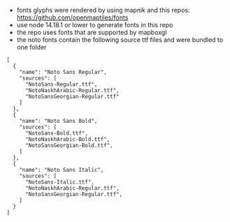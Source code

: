 - fonts glyphs were rendered by using mapnik and this repos: https://github.com/openmaptiles/fonts
- use node 14.18.1 or lower to generate fonts in this repo
- the repo uses fonts that are supported by mapboxgl
- the noto fonts contain the following source ttf files and were bundled to one folder

```
[
  {
    "name": "Noto Sans Regular",
    "sources": [
      "NotoSans-Regular.ttf",
      "NotoNaskhArabic-Regular.ttf",
      "NotoSansGeorgian-Regular.ttf"
    ]
  },
  {
    "name": "Noto Sans Bold",
    "sources": [
      "NotoSans-Bold.ttf",
      "NotoNaskhArabic-Bold.ttf",
      "NotoSansGeorgian-Bold.ttf",
    ]
  },
  {
    "name": "Noto Sans Italic",
    "sources": [
      "NotoSans-Italic.ttf",
      "NotoNaskhArabic-Regular.ttf",
      "NotoSansGeorgian-Regular.ttf",
    ]
  }
]
```
